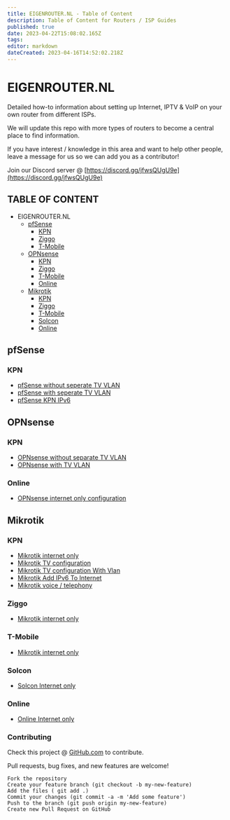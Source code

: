 ```yaml
---
title: EIGENROUTER.NL - Table of Content
description: Table of Content for Routers / ISP Guides
published: true
date: 2023-04-22T15:08:02.165Z
tags: 
editor: markdown
dateCreated: 2023-04-16T14:52:02.218Z
---
```


# EIGENROUTER</AREA>.NL

Detailed how-to information about setting up Internet, IPTV & VoIP on your own router from different ISPs.

We will update this repo with more types of routers to become a central place to find information.

If you have interest / knowledge in this area and want to help other people, leave a message for us so we can add you as a contributor!

Join our Discord server @ [https://discord.gg/jfwsQUgU9e](https://discord.gg/jfwsQUgU9e)

## TABLE OF CONTENT

- EIGENROUTER</area>.NL
  - [pfSense](#pfsense)
    - [KPN](#kpn)
    - [Ziggo](#ziggo)
    - [T-Mobile](#t-mobile)
  - [OPNsense](#opnsense)
    - [KPN](#kpn-1)
    - [Ziggo](#ziggo-1)
    - [T-Mobile](#t-mobile-1)
    - [Online](#online)
  - [Mikrotik](#mikrotik)
    - [KPN](#kpn-2)
    - [Ziggo](#ziggo-2)
    - [T-Mobile](#t-mobile-2)
    - [Solcon](#solcon)
    - [Online](#online-1)
  

## pfSense

### KPN
* [pfSense without seperate TV VLAN](/guides/pfsense/kpn/pfSense-without-vlan.md)
* [pfSense with seperate TV VLAN](/guides/pfsense/kpn/pfSense-with-vlan.md)
* [pfSense KPN IPv6](/guides/pfsense/kpn/pfSense-ipv6.md)

## OPNsense

### KPN
* [OPNsense without separate TV VLAN](/guides/opnsense/kpn/opnsense-without-vlan.md)
* [OPNsense with TV VLAN](/guides/opnsense/kpn/opnsense-with-vlan.md)

### Online
* [OPNsense internet only configuration](/guides/opnsense/online/opnsense-internet-only.md)

## Mikrotik

### KPN
* [Mikrotik internet only](/guides/mikrotik/kpn/Mikrotik-Internet-only.md)
* [Mikrotik TV configuration](/guides/mikrotik/kpn/Mikrotik-tv-settings.md)
* [Mikrotik TV configuration With Vlan](/guides/mikrotik/kpn/Mikrotik-tv-settings-with-vlan.md)
* [Mikrotik Add IPv6 To Internet](/guides/mikrotik/kpn/Mikrotik-toevoegen-van-ipv6-aan-internet-only.md)
* [Mikrotik voice / telephony](/guides/mikrotik/kpn/Mikrotik-voice-telephony.md)

### Ziggo
* [Mikrotik internet only](/guides/mikrotik/ziggo/Mikrotik-internet-only.md)

### T-Mobile
* [Mikrotik internet only](/guides/mikrotik/t-mobile/Mikrotik-Internet-only.md)

### Solcon
* [Solcon Internet only](/guides/mikrotik/solcon/Internet-only.md)  

### Online
* [Online Internet only](/guides/mikrotik/online/Mikrotik-Internet-only.md)


### Contributing

Check this project @ [GitHub.com](https://github.com/Eigenrouter/eigenrouter) to contribute.

Pull requests, bug fixes, and new features are welcome!

```
Fork the repository
Create your feature branch (git checkout -b my-new-feature)
Add the files ( git add .)
Commit your changes (git commit -a -m 'Add some feature')
Push to the branch (git push origin my-new-feature)
Create new Pull Request on GitHub
```
